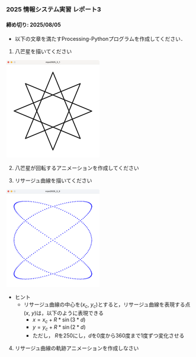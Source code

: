 ### 2025 情報システム実習 レポート3
#### 締め切り: 2025/08/05
- 以下の文章を満たすProcessing-Pythonプログラムを作成してください．

1. 八芒星を描いてください
<img src="./fig/2025repo3-1.png" width="50%">

2. 八芒星が回転するアニメーションを作成してください
   
3. リサージュ曲線を描いてください
<img src="./fig/2025repo3-3.png" width="50%">

- ヒント
  - リサージュ曲線の中心を($x_c$, $y_c$)とすると，リサージュ曲線を表現する点($x$, $y$)は，以下のように表現できる
    - $x = x_c + R * \sin(3 * d)$
    - $y = y_c + R * \sin(2 * d)$
    - ただし， $R$を250にし，$d$を0度から360度まで1度ずつ変化させる

4. リサージュ曲線の軌跡アニメーションを作成しなさい

